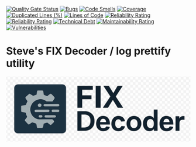 [![Quality Gate Status](https://sonarcloud.io/api/project_badges/measure?project=edgewater_fixdecoder&metric=alert_status&token=7f58698c43ed1db7809fcdbcdfc5ae2a9c16412f)](https://sonarcloud.io/summary/new_code?id=edgewater_fixdecoder)
[![Bugs](https://sonarcloud.io/api/project_badges/measure?project=edgewater_fixdecoder&metric=bugs&token=7f58698c43ed1db7809fcdbcdfc5ae2a9c16412f)](https://sonarcloud.io/summary/new_code?id=edgewater_fixdecoder)
[![Code Smells](https://sonarcloud.io/api/project_badges/measure?project=edgewater_fixdecoder&metric=code_smells&token=7f58698c43ed1db7809fcdbcdfc5ae2a9c16412f)](https://sonarcloud.io/summary/new_code?id=edgewater_fixdecoder)
[![Coverage](https://sonarcloud.io/api/project_badges/measure?project=edgewater_fixdecoder&metric=coverage&token=7f58698c43ed1db7809fcdbcdfc5ae2a9c16412f)](https://sonarcloud.io/summary/new_code?id=edgewater_fixdecoder)
[![Duplicated Lines (%)](https://sonarcloud.io/api/project_badges/measure?project=edgewater_fixdecoder&metric=duplicated_lines_density&token=7f58698c43ed1db7809fcdbcdfc5ae2a9c16412f)](https://sonarcloud.io/summary/new_code?id=edgewater_fixdecoder)
[![Lines of Code](https://sonarcloud.io/api/project_badges/measure?project=edgewater_fixdecoder&metric=ncloc&token=7f58698c43ed1db7809fcdbcdfc5ae2a9c16412f)](https://sonarcloud.io/summary/new_code?id=edgewater_fixdecoder)
[![Reliability Rating](https://sonarcloud.io/api/project_badges/measure?project=edgewater_fixdecoder&metric=reliability_rating&token=7f58698c43ed1db7809fcdbcdfc5ae2a9c16412f)](https://sonarcloud.io/summary/new_code?id=edgewater_fixdecoder)
[![Reliability Rating](https://sonarcloud.io/api/project_badges/measure?project=edgewater_fixdecoder&metric=reliability_rating&token=7f58698c43ed1db7809fcdbcdfc5ae2a9c16412f)](https://sonarcloud.io/summary/new_code?id=edgewater_fixdecoder)
[![Technical Debt](https://sonarcloud.io/api/project_badges/measure?project=edgewater_fixdecoder&metric=sqale_index&token=7f58698c43ed1db7809fcdbcdfc5ae2a9c16412f)](https://sonarcloud.io/summary/new_code?id=edgewater_fixdecoder)
[![Maintainability Rating](https://sonarcloud.io/api/project_badges/measure?project=edgewater_fixdecoder&metric=sqale_rating&token=7f58698c43ed1db7809fcdbcdfc5ae2a9c16412f)](https://sonarcloud.io/summary/new_code?id=edgewater_fixdecoder)
[![Vulnerabilities](https://sonarcloud.io/api/project_badges/measure?project=edgewater_fixdecoder&metric=vulnerabilities&token=7f58698c43ed1db7809fcdbcdfc5ae2a9c16412f)](https://sonarcloud.io/summary/new_code?id=edgewater_fixdecoder)

# Steve's FIX Decoder / log prettify utility #

![Screen Shot](docs/fixdecoder.png)
